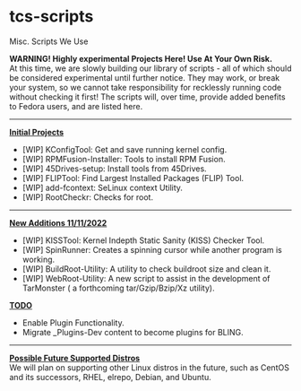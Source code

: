 # tcs-scripts
Misc. Scripts We Use

<div id="Warning">
<b>WARNING!  Highly experimental Projects Here!  Use At Your Own Risk.</b><br>
At this time, we are slowly building our library of scripts - all of which should be considered experimental until further notice.
They may work, or break your system, so we cannot take responsibility for recklessly running code without checking it first!
The scripts will, over time, provide added benefits to Fedora users, and are listed here.
</div>
<hr>
<div id="initial-projects">
<b><u>Initial Projects</u></b><br>
<ul>
<li> [WIP] KConfigTool:               Get and save running kernel config.             </li>
<li> [WIP] RPMFusion-Installer:       Tools to install RPM Fusion.                    </li>
<li> [WIP] 45Drives-setup:            Install tools from 45Drives.                    </li>
<li> [WIP] FLIPTool:                  Find Largest Installed Packages (FLIP) Tool.    </li>
<li> [WIP] add-fcontext:              SeLinux context Utility.                        </li>
<li> [WIP] RootCheckr:                Checks for root.                                </li>
<ul>
</div>
<hr>
<div id="new-additions-1">
<b><u>New Additions 11/11/2022</u></b><br>
<ul>
<li> [WIP] KISSTool:           Kernel Indepth Static Sanity (KISS) Checker Tool.   </li>
<li> [WIP] SpinRunner:         Creates a spinning cursor while another program is working.   </li>
<li> [WIP] BuildRoot-Utility:  A utility to check buildroot size and clean it.      </li>
<li> [WIP] WebRoot-Utility:    A new script to assist in the development of TarMonster ( a forthcoming tar/Gzip/Bzip/Xz utility).   </li>
</ul>
</div>
<div id="todo">
<b><u>TODO</u></b><br>
<ul>
<li> Enable Plugin Functionality.   </li>
<li> Migrate _Plugins-Dev content to become plugins for BLING.   </li>
</ul>
</div>
<hr>
<div id="future">
<b><u>Possible Future Supported Distros</u></b><br>
We will plan on supporting other Linux distros in the future, such as CentOS and its successors, RHEL, elrepo, Debian, and Ubuntu.  
</div>
